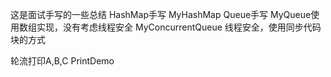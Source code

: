 这是面试手写的一些总结
HashMap手写   MyHashMap
Queue手写 
MyQueue使用数组实现，没有考虑线程安全
MyConcurrentQueue 线程安全，使用同步代码块的方式

轮流打印A,B,C
PrintDemo